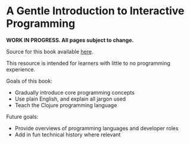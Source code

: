 # A Gentle Introduction to Interactive Programming

**WORK IN PROGRESS. All pages subject to change.**

Source for this book available
[here](https://github.com/skinkade/genint2prog).

This resource is intended for learners with little to no programming experience.

Goals of this book:
- Gradually introduce core programming concepts
- Use plain English, and explain all jargon used
- Teach the Clojure programming language

Future goals:
- Provide overviews of programming languages and developer roles
- Add in fun technical history where relevant
